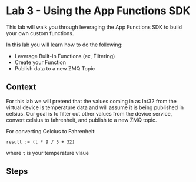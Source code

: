 # Lab 3 - Using the App Functions SDK

This lab will walk you through leveraging the App Functions SDK to build your own custom functions. 

In this lab you will learn how to do the following:
    
- Leverage Built-In Functions (ex, Filtering)
- Create your Function
- Publish data to a new ZMQ Topic

## Context

For this lab we will pretend that the values coming in as Int32 from the virtual device is temperature data and will assume it is being published in celsius. Our goal is to filter out other values from the device service, convert celsius to fahrenheit, and publish to a new ZMQ topic. 

For converting Celcius to Fahrenheit:
```golang
result := (t * 9 / 5 + 32)
```
where `t` is your temperature vlaue

## Steps




